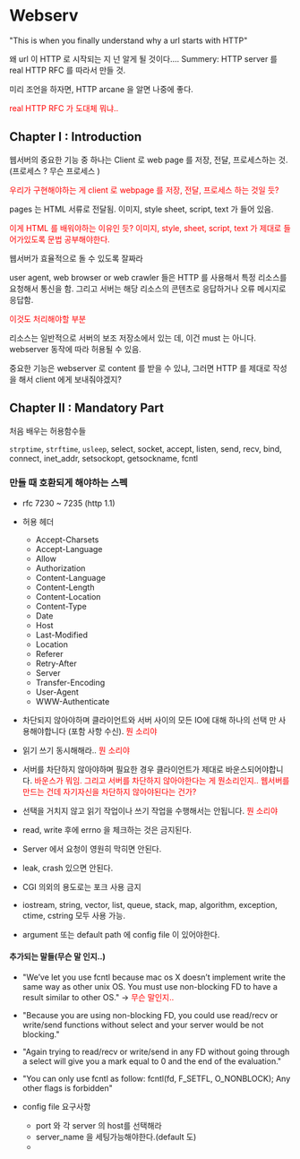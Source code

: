 # Webserv

"This is when you finally understand why a url starts with HTTP"

왜 url 이 HTTP 로 시작되는 지 넌 알게 될 것이다....
Summery: HTTP server 를 real HTTP RFC 를 따라서 만들 것.

미리 조언을 하자면, HTTP arcane 을 알면 나중에 좋다.

<span style="color:red">real HTTP RFC 가 도대체 뭐냐..</span>

## Chapter I : Introduction

 웹서버의 중요한 기능 중 하나는 Client 로 web page 를 저장, 전달, 프로세스하는 것. (프로세스 ? 무슨 프로세스 )

<span style="color:red">우리가 구현해야하는 게 client 로 webpage 를 저장, 전달, 프로세스 하는 것일 듯?</span>


 pages 는 HTML 서류로 전달됨. 이미지, style sheet, script, text 가
 들어 있음.

<span style="color:red">이게 HTML 를 배워야하는 이유인 듯? 이미지, style, sheet, script, text 가 제대로 들어가있도록 문법 공부해야한다.</span>


 웹서버가 효율적으로 돌 수 있도록 잘짜라

 user agent, web browser or web crawler 들은 HTTP 를 사용해서 특정 리소스를 요청해서 통신을 함. 그리고 서버는 해당 리소스의 콘텐츠로 응답하거나 오류 메시지로 응답함.

 <span style="color:red">이것도 처리해야할 부분</span>

리소스는 일반적으로 서버의 보조 저장소에서 있는 데, 이건 must 는 아니다. webserver 동작에 따라 허용될 수 있음.

중요한 기능은 webserver 로 content 를 받을 수 있냐, 그러면 HTTP 를 제대로 작성을 해서 client 에게 보내줘야겠지?

## Chapter II : Mandatory Part

처음 배우는 허용함수들

``strptime``, ``strftime``, ``usleep``, select, socket, accept, listen, send, recv, bind, connect, inet_addr, setsockopt, getsockname, fcntl

### 만들 때 호환되게 해야하는 스펙
- rfc 7230 ~ 7235 (http 1.1)
- 허용 헤더
	- Accept-Charsets
	- Accept-Language
	- Allow
	- Authorization
	- Content-Language
	- Content-Length
	- Content-Location
	- Content-Type
	- Date
	- Host
	- Last-Modified
	- Location
	- Referer
	- Retry-After
	- Server
	- Transfer-Encoding
	- User-Agent
	- WWW-Authenticate

- 차단되지 않아야하며 클라이언트와 서버 사이의 모든 IO에 대해 하나의 선택 만 사용해야합니다 (포함 사항 수신).<span style="color:red"> 뭔 소리야</span>

- 읽기 쓰기 동시해해라..<span style="color:red"> 뭔 소리야</span>
- 서버를 차단하지 않아야하며 필요한 경우 클라이언트가 제대로 바운스되어야합니다. <span style="color:red"> 바운스가 뭐임. 그리고 서버를 차단하지 않아야한다는 게 뭔소리인지.. 웹서버를 만드는 건데 자기자신을 차단하지 않아야된다는 건가? </span>

- 선택을 거치지 않고 읽기 작업이나 쓰기 작업을 수행해서는 안됩니다. <span style="color:red"> 뭔 소리야</span>

- read, write 후에 errno 을 체크하는 것은 금지된다.

- Server 에서 요청이 영원히 막히면 안된다.

- leak, crash 있으면 안된다.

- CGI 의외의 용도로는 포크 사용 금지

- iostream, string, vector, list, queue, stack, map, algorithm, exception, ctime, cstring 모두 사용 가능.

- argument 또는 default path 에 config file 이 있어야한다.

#### 추가되는 말들(무슨 말 인지..)
- "We’ve let you use fcntl because mac os X doesn’t implement write the
same way as other unix OS.
You must use non-blocking FD to have a result similar to other OS."
-> <span style="color:red">무슨 말인지..</span>

- "Because you are using non-blocking FD, you could use read/recv or
write/send functions without select and your server would be not
blocking."

- "Again trying to read/recv or write/send in any FD without going
through a select will give you a mark equal to 0 and the end of the
evaluation."

- "You can only use fcntl as follow:  fcntl(fd, F_SETFL, O_NONBLOCK);
Any other flags is forbidden"

- config file 요구사항
	- port 와 각 server 의 host를 선택해라
	- server_name 을 세팅가능해야한다.(default 도)
	-